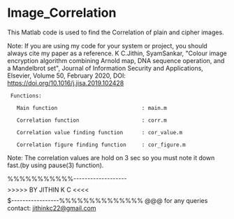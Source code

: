 # Image_Correlation

This Matlab code is used to find the Correlation of plain and cipher images.

Note: If you are using my code for your system or project, you should always cite my paper as a reference. K C.Jithin, SyamSankar, "Colour image encryption algorithm combining Arnold map, DNA sequence operation, and a Mandelbrot set", Journal of Information Security and Applications, Elsevier, Volume 50, February 2020, DOI: https://doi.org/10.1016/j.jisa.2019.102428

     Functions:

       Main function                           : main.m
   
       Correlation function                    : corr.m
   
       Correlation value finding function      : cor_value.m
   
       Correlation figure finding function     : cor_figure.m
   
   
   
Note: The correlation values are hold on 3 sec so you must note it down fast.(by using pause(3) function).

 %%%%%%%%%%%-------------------$$$$$$$$>>>>> BY JITHIN K C <<<<$$$$$$$$$-----------------%%%%%%%%%%%%%% @@@ 
 for any queries contact: jithinkc22@gmail.com
